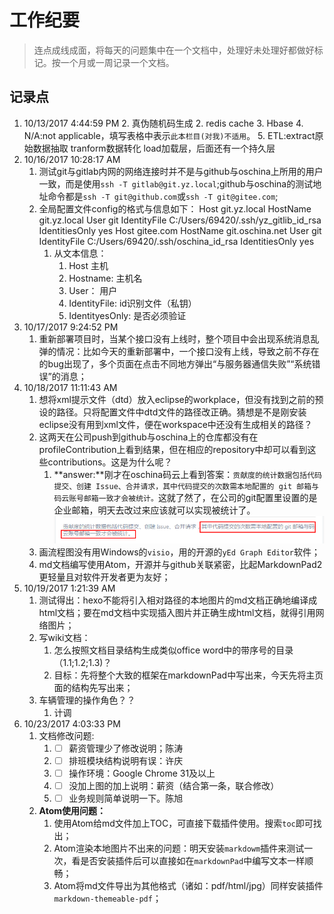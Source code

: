 # 工作纪要 #
> 连点成线成面，将每天的问题集中在一个文档中，处理好未处理好都做好标记。按一个月或一周记录一个文档。

## 记录点 ##

1. 10/13/2017 4:44:59 PM 
    2. 真伪随机码生成
    2. redis cache
    3. Hbase
    4. N/A:not applicable，填写表格中表示`此本栏目(对我)不适用`。
    5. ETL:extract原始数据抽取 tranform数据转化 load加载层，后面还有一个持久层
6. 10/16/2017 10:28:17 AM
    1. 测试git与gitlab内网的网络连接时并不是与github与oschina上所用的用户一致，而是使用`ssh -T gitlab@git.yz.local`;github与oschina的测试地址命令都是`ssh -T git@github.com`或`ssh -T git@gitee.com`;
    2. 全局配置文件config的格式与信息如下：
            Host git.yz.local
                HostName git.yz.local
                User git
                IdentityFile C:/Users/69420/.ssh/yz_gitlib_id_rsa
                IdentitiesOnly yes
            Host gitee.com
                HostName git.oschina.net
                User git
                IdentityFile C:/Users/69420/.ssh/oschina_id_rsa
                IdentitiesOnly yes
        1. 从文本信息：
            1. Host 主机
            2. Hostname: 主机名
            2. User： 用户
            3. IdentityFile: id识别文件（私钥）
            4. IdentityesOnly: 是否必须验证
5. 10/17/2017 9:24:52 PM
    1. 重新部署项目时，当某个接口没有上线时，整个项目中会出现系统消息乱弹的情况：比如今天的重新部署中，一个接口没有上线，导致之前不存在的bug出现了，多个页面在点击不同地方弹出“与服务器通信失败”“系统错误”的消息；
2. 10/18/2017 11:11:43 AM
    1. 想将xml提示文件（dtd）放入eclipse的workplace，但没有找到之前的预设的路径。只将配置文件中dtd文件的路径改正确。猜想是不是刚安装eclipse没有用到xml文件，便在workspace中还没有生成相关的路径？
    2. 这两天在公司push到github与oschina上的仓库都没有在profileContribution上看到结果，但在相应的repository中却可以看到这些contributions。这是为什么呢？
	    1. **answer:**刚才在oschina码云上看到答案：`贡献度的统计数据包括代码提交、创建 Issue、合并请求，其中代码提交的次数需本地配置的 git 邮箱与码云账号邮箱一致才会被统计。`这就了然了，在公司的git配置里设置的是企业邮箱，明天去改过来应该就可以实现被统计了。![](./imgs/git_comtribute_statistics.png)
    3. 画流程图没有用Windows的`visio`，用的开源的`yEd Graph Editor`软件；
    4. md文档编写使用Atom，开源并与github关联紧密，比起MarkdownPad2更轻量且对软件开发者更为友好；
5. 10/19/2017 1:21:39 AM 
	1. 测试得出：hexo不能将引入相对路径的本地图片的md文档正确地编译成html文档；要在md文档中实现插入图片并正确生成html文档，就得引用网络图片；
	2. 写wiki文档：
    	1. 怎么按照文档目录结构生成类似office word中的带序号的目录（1.1;1.2;1.3)？
    	2. 目标：先将整个大致的框架在markdownPad中写出来，今天先将主页面的结构先写出来；
	3. 车辆管理的操作角色？？
    	1. 计调
2. 10/23/2017 4:03:33 PM 
    1. 文档修改问题:
        1. - [ ] 薪资管理少了修改说明；陈涛
        2. - [ ] 排班模块结构说明有误：许庆
        3. - [ ] 操作环境：Google Chrome 31及以上
        4. - [ ] 没加上图的加上说明：薪资（结合第一条，联合修改）
        5. - [ ] 业务规则简单说明一下。陈旭
    6. **Atom使用问题：**
	    1. 使用Atom给md文件加上TOC，可直接下载插件使用。搜索`toc`即可找出；
	    2. Atom渲染本地图片不出来的问题：明天安装`markdowm`插件来测试一次，看是否安装插件后可以直接如在`markdownPad`中编写文本一样顺畅；
	    3. Atom将md文件导出为其他格式（诸如：pdf/html/jpg）同样安装插件`markdown-themeable-pdf`；

